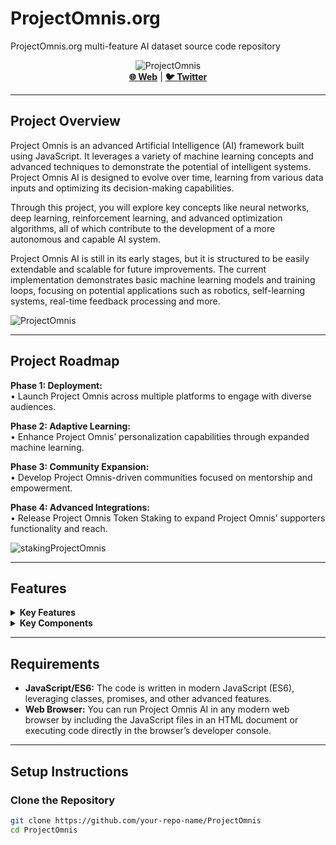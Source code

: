 # ProjectOmnis.org

ProjectOmnis.org multi-feature AI dataset source code repository 

<div align="center">
    <img src="https://github.com/user-attachments/assets/3941c903-f2fd-433a-97c0-b769e6e470a8" alt="ProjectOmnis">
    <br>
    <a href="https://ProjectOmnis.org/"><b>🌐 Web</b></a> | 
    <a href="https://x.com/ProjectOmnisAI"><b>🐦 Twitter</b></a>
</div>

---

## Project Overview

Project Omnis is an advanced Artificial Intelligence (AI) framework built using JavaScript. It leverages a variety of machine learning concepts and advanced techniques to demonstrate the potential of intelligent systems. Project Omnis AI is designed to evolve over time, learning from various data inputs and optimizing its decision-making capabilities.

Through this project, you will explore key concepts like neural networks, deep learning, reinforcement learning, and advanced optimization algorithms, all of which contribute to the development of a more autonomous and capable AI system.

Project Omnis AI is still in its early stages, but it is structured to be easily extendable and scalable for future improvements. The current implementation demonstrates basic machine learning models and training loops, focusing on potential applications such as robotics, self-learning systems, real-time feedback processing and more.<br>

<img src="" alt="ProjectOmnis">

---

## Project Roadmap

<b>Phase 1: Deployment:</b><br>
• Launch Project Omnis across multiple platforms to engage with diverse audiences.

<b>Phase 2: Adaptive Learning:</b><br>
• Enhance Project Omnis’ personalization capabilities through expanded machine learning.

<b>Phase 3: Community Expansion:</b><br>
• Develop Project Omnis-driven communities focused on mentorship and empowerment.

<b>Phase 4: Advanced Integrations:</b><br>
• Release Project Omnis Token Staking to expand Project Omnis’ supporters functionality and reach.<br>

<img src="" alt="stakingProjectOmnis">

---

## Features

<details>
<summary><b>Key Features</b></summary>

- **Neural Network Training:** Implements a basic neural network that can learn through backpropagation using techniques like Adam optimization.
- **Reinforcement Learning:** Implements a learning loop where Project Omnis makes decisions based on its environment and adapts to improve its behavior over time.
- **Advanced Optimizers:** Includes state-of-the-art optimizers like Adam for efficient training.
- **Loss Functions & Evaluation:** Uses various loss functions to evaluate performance and adjust the model accordingly.
- **Backpropagation & Gradients:** Minimizes loss by updating layer weights using computed gradients.
- **Scalability:** Built with scalability in mind, allowing easy integration of additional layers, algorithms, and techniques.

</details>

<details>
<summary><b>Key Components</b></summary>

- **Neural Network:** Manages the network architecture, including layers, activations, and optimization.
- **Dense Layer:** Implements a fully connected layer for the neural network, applying weights and biases.
- **Activation Functions:** Includes activation functions like ReLU, Sigmoid, and Softmax.
- **Optimizer:** Adjusts weights during training to minimize loss.
- **Training Loop:** Trains the neural network on tasks like the XOR problem with loss evaluation and backpropagation.
- **Reinforcement Learning:** Adapts Project Omnis' behavior based on interactions with its environment.

</details>

---

## Requirements

- **JavaScript/ES6:** The code is written in modern JavaScript (ES6), leveraging classes, promises, and other advanced features.
- **Web Browser:** You can run Project Omnis AI in any modern web browser by including the JavaScript files in an HTML document or executing code directly in the browser’s developer console.

---

## Setup Instructions

### Clone the Repository

```bash
git clone https://github.com/your-repo-name/ProjectOmnis
cd ProjectOmnis
